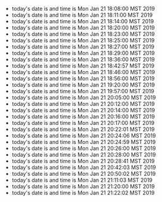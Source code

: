 
* today's date is and time is Mon Jan 21 18:08:00 MST 2019
* today's date is and time is Mon Jan 21 18:11:00 MST 2019
* today's date is and time is Mon Jan 21 18:14:00 MST 2019
* today's date is and time is Mon Jan 21 18:20:00 MST 2019
* today's date is and time is Mon Jan 21 18:23:00 MST 2019
* today's date is and time is Mon Jan 21 18:25:00 MST 2019
* today's date is and time is Mon Jan 21 18:27:00 MST 2019
* today's date is and time is Mon Jan 21 18:29:00 MST 2019
* today's date is and time is Mon Jan 21 18:36:00 MST 2019
* today's date is and time is Mon Jan 21 18:42:57 MST 2019
* today's date is and time is Mon Jan 21 18:46:00 MST 2019
* today's date is and time is Mon Jan 21 18:56:00 MST 2019
* today's date is and time is Mon Jan 21 19:20:00 MST 2019
* today's date is and time is Mon Jan 21 19:57:00 MST 2019
* today's date is and time is Mon Jan 21 20:05:00 MST 2019
* today's date is and time is Mon Jan 21 20:12:00 MST 2019
* today's date is and time is Mon Jan 21 20:14:00 MST 2019
* today's date is and time is Mon Jan 21 20:16:00 MST 2019
* today's date is and time is Mon Jan 21 20:17:00 MST 2019
* today's date is and time is Mon Jan 21 20:22:01 MST 2019
* today's date is and time is Mon Jan 21 20:24:06 MST 2019
* today's date is and time is Mon Jan 21 20:24:59 MST 2019
* today's date is and time is Mon Jan 21 20:26:00 MST 2019
* today's date is and time is Mon Jan 21 20:28:00 MST 2019
* today's date is and time is Mon Jan 21 20:28:41 MST 2019
* today's date is and time is Mon Jan 21 20:42:03 MST 2019
* today's date is and time is Mon Jan 21 20:50:02 MST 2019
* today's date is and time is Mon Jan 21 21:11:03 MST 2019
* today's date is and time is Mon Jan 21 21:20:00 MST 2019
* today's date is and time is Mon Jan 21 21:22:02 MST 2019
